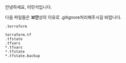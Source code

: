 안녕하세요, 이민석입니다.

다음 파일들은 **보안**상의 이유로 .gitignore처리해주시길 바랍니다.

```.gitignore
.terraform

terraform.tf
.tfstate
.tfvars
*.tfvars
*.tfstate
*.tfstate.backup
```